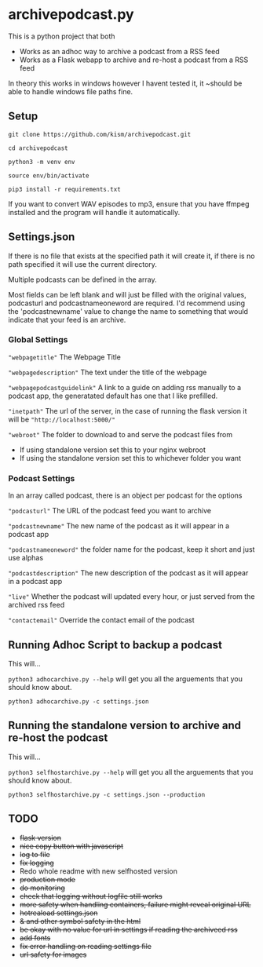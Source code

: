# archivepodcast.py

This is a python project that both
* Works as an adhoc way to archive a podcast from a RSS feed
* Works as a Flask webapp to archive and re-host a podcast from a RSS feed

In theory this works in windows however I havent tested it, it ~should be able to handle windows file paths fine.

## Setup

`git clone https://github.com/kism/archivepodcast.git`

`cd archivepodcast`

`python3 -m venv env`

`source env/bin/activate`

`pip3 install -r requirements.txt`

If you want to convert WAV episodes to mp3, ensure that you have ffmpeg installed and the program will handle it automatically.

## Settings.json

If there is no file that exists at the specified path it will create it, if there is no path specified it will use the current directory.

Multiple podcasts can be defined in the array.

Most fields can be left blank and will just be filled with the original values, podcasturl and podcastnameoneword are required. I'd recommend using the 'podcastnewname' value to change the name to something that would indicate that your feed is an archive.

### Global Settings
`"webpagetitle"` The Webpage Title

`"webpagedescription"` The text under the title of the webpage

`"webpagepodcastguidelink"` A link to a guide on adding rss manually to a podcast app, the generatated default has one that I like prefilled.

`"inetpath"` The url of the server, in the case of running the flask version it will be `"http://localhost:5000/"`

`"webroot"` The folder to download to and serve the podcast files from
* If using standalone version set this to your nginx webroot
* If using the standalone version set this to whichever folder you want

### Podcast Settings
In an array called podcast, there is an object per podcast for the options

`"podcasturl"` The URL of the podcast feed you want to archive

`"podcastnewname"` The new name of the podcast as it will appear in a podcast app

`"podcastnameoneword"` the folder name for the podcast, keep it short and just use alphas

`"podcastdescription"` The new description of the podcast as it will appear in a podcast app

`"live"` Whether the podcast will updated every hour, or just served from the archived rss feed

`"contactemail"` Override the contact email of the podcast


## Running Adhoc Script to backup a podcast

This will...

`python3 adhocarchive.py --help` will get you all the arguements that you should know about.

`python3 adhocarchive.py -c settings.json`

## Running the standalone version to archive and re-host the podcast

This will...

`python3 selfhostarchive.py --help` will get you all the arguements that you should know about.

`python3 selfhostarchive.py -c settings.json --production`





## TODO

* ~~flask version~~
* ~~nice copy button with javascript~~
* ~~log to file~~
* ~~fix logging~~
* Redo whole readme with new selfhosted version
* ~~production mode~~
* ~~do monitoring~~
* ~~check that logging without logfile still works~~
* ~~more safety when handling containers, failure might reveal original URL~~
* ~~hotreaload settings.json~~
* ~~& and other symbol safety in the html~~
* ~~be okay with no value for url in settings if reading the archiveed rss~~
* ~~add fonts~~
* ~~fix error handling on reading settings file~~
* ~~url safety for images~~
